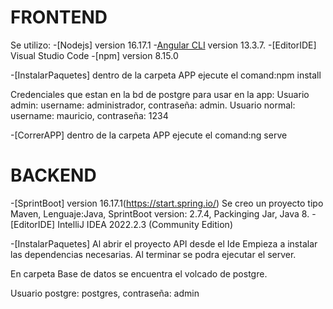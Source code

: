 # FRONTEND

Se utilizo:
-[Nodejs] version 16.17.1
-[Angular CLI](https://github.com/angular/angular-cli) version 13.3.7.
-[EditorIDE] Visual Studio Code
-[npm] version 8.15.0

-[InstalarPaquetes] dentro de la carpeta APP ejecute el comand:npm install

Credenciales que estan en la bd de postgre para usar en la app:
Usuario admin:  username: administrador, contraseña: admin.
Usuario normal: username: mauricio, contraseña: 1234


-[CorrerAPP] dentro de la carpeta APP ejecute el comand:ng serve

# BACKEND

-[SprintBoot] version 16.17.1(https://start.spring.io/) Se creo un proyecto tipo Maven, Lenguaje:Java, SprintBoot version: 2.7.4, Packinging Jar, Java 8.
-[EditorIDE] IntelliJ IDEA 2022.2.3 (Community Edition)

-[InstalarPaquetes] Al abrir el proyecto API desde el Ide Empieza a instalar las dependencias necesarias. Al terminar se podra ejecutar el server.

En carpeta Base de datos se encuentra el volcado de postgre.

Usuario postgre: postgres, contraseña: admin